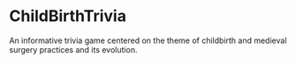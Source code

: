 # ChildBirthTrivia
An informative trivia game centered on the theme of childbirth and medieval surgery practices and its evolution.
